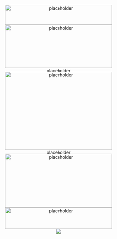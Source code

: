 <div align="center">
  <img src="https://github.com/user-attachments/assets/97d55411-be54-472a-9746-1bcff286cf38" alt="placeholder" width="350" height="65">
</div>

<div align="center">
  <img src="https://github.com/user-attachments/assets/e2d386ea-7b03-464a-99a3-bf092a113a35" alt="placeholder" width="350" height="140">
</div>

<div align="center">
  <img src="https://github.com/user-attachments/assets/a8af7640-1f04-44e5-b128-e960b2f75356"alt="placeholder" width="355" height="13">
</div>

<div align="center">
  <img src="https://github.com/user-attachments/assets/f1a61bbc-ad46-438f-a115-fb0d2e80cd88" alt="placeholder" width="350" height="255">
</div>

<div align="center">
  <img src="https://github.com/user-attachments/assets/a8af7640-1f04-44e5-b128-e960b2f75356"alt="placeholder" width="355" height="13">
</div>

<div align="center">
  <img src="https://github.com/user-attachments/assets/4749b088-ade0-4ebe-bb19-104bf0490c3c" alt="placeholder" width="350" height="175">
</div>

<div align="center">
  <img src="https://github.com/user-attachments/assets/ff01f39d-e4cf-49b0-8f7e-aa9f410d4717" alt="placeholder" width="350" height="70">
</div>

<div align="center">
  <img src="https://komarev.com/ghpvc/?username=jezabellamae&abbreviated=username&label=Distant+Travelers">
</div>
